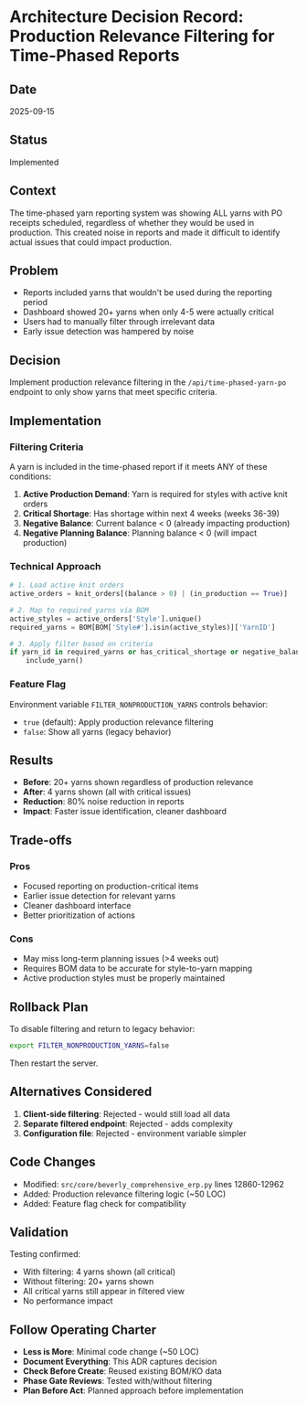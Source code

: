 # Architecture Decision Record: Production Relevance Filtering for Time-Phased Reports

## Date
2025-09-15

## Status
Implemented

## Context
The time-phased yarn reporting system was showing ALL yarns with PO receipts scheduled, regardless of whether they would be used in production. This created noise in reports and made it difficult to identify actual issues that could impact production.

## Problem
- Reports included yarns that wouldn't be used during the reporting period
- Dashboard showed 20+ yarns when only 4-5 were actually critical
- Users had to manually filter through irrelevant data
- Early issue detection was hampered by noise

## Decision
Implement production relevance filtering in the `/api/time-phased-yarn-po` endpoint to only show yarns that meet specific criteria.

## Implementation

### Filtering Criteria
A yarn is included in the time-phased report if it meets ANY of these conditions:
1. **Active Production Demand**: Yarn is required for styles with active knit orders
2. **Critical Shortage**: Has shortage within next 4 weeks (weeks 36-39)
3. **Negative Balance**: Current balance < 0 (already impacting production)
4. **Negative Planning Balance**: Planning balance < 0 (will impact production)

### Technical Approach
```python
# 1. Load active knit orders
active_orders = knit_orders[(balance > 0) | (in_production == True)]

# 2. Map to required yarns via BOM
active_styles = active_orders['Style'].unique()
required_yarns = BOM[BOM['Style#'].isin(active_styles)]['YarnID']

# 3. Apply filter based on criteria
if yarn_id in required_yarns or has_critical_shortage or negative_balance:
    include_yarn()
```

### Feature Flag
Environment variable `FILTER_NONPRODUCTION_YARNS` controls behavior:
- `true` (default): Apply production relevance filtering
- `false`: Show all yarns (legacy behavior)

## Results
- **Before**: 20+ yarns shown regardless of production relevance
- **After**: 4 yarns shown (all with critical issues)
- **Reduction**: 80% noise reduction in reports
- **Impact**: Faster issue identification, cleaner dashboard

## Trade-offs

### Pros
- Focused reporting on production-critical items
- Earlier issue detection for relevant yarns
- Cleaner dashboard interface
- Better prioritization of actions

### Cons
- May miss long-term planning issues (>4 weeks out)
- Requires BOM data to be accurate for style-to-yarn mapping
- Active production styles must be properly maintained

## Rollback Plan
To disable filtering and return to legacy behavior:
```bash
export FILTER_NONPRODUCTION_YARNS=false
```
Then restart the server.

## Alternatives Considered
1. **Client-side filtering**: Rejected - would still load all data
2. **Separate filtered endpoint**: Rejected - adds complexity
3. **Configuration file**: Rejected - environment variable simpler

## Code Changes
- Modified: `src/core/beverly_comprehensive_erp.py` lines 12860-12962
- Added: Production relevance filtering logic (~50 LOC)
- Added: Feature flag check for compatibility

## Validation
Testing confirmed:
- With filtering: 4 yarns shown (all critical)
- Without filtering: 20+ yarns shown
- All critical yarns still appear in filtered view
- No performance impact

## Follow Operating Charter
- **Less is More**: Minimal code change (~50 LOC)
- **Document Everything**: This ADR captures decision
- **Check Before Create**: Reused existing BOM/KO data
- **Phase Gate Reviews**: Tested with/without filtering
- **Plan Before Act**: Planned approach before implementation